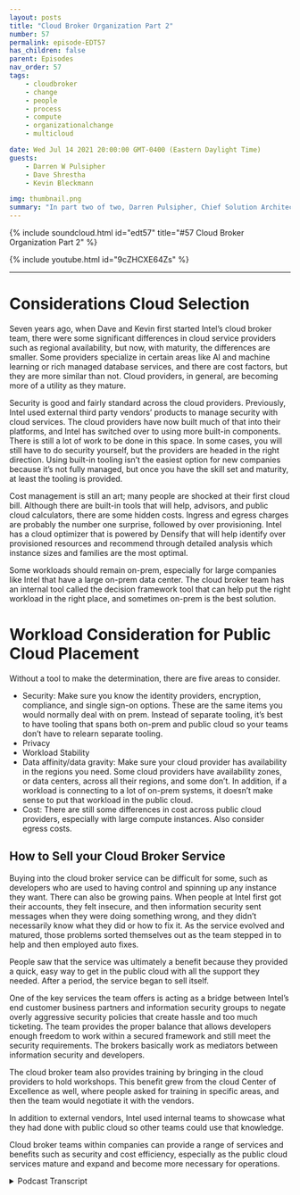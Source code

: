 ```yaml
---
layout: posts
title: "Cloud Broker Organization Part 2"
number: 57
permalink: episode-EDT57
has_children: false
parent: Episodes
nav_order: 57
tags:
    - cloudbroker
    - change
    - people
    - process
    - compute
    - organizationalchange
    - multicloud

date: Wed Jul 14 2021 20:00:00 GMT-0400 (Eastern Daylight Time)
guests:
    - Darren W Pulsipher
    - Dave Shrestha
    - Kevin Bleckmann

img: thumbnail.png
summary: "In part two of two, Darren Pulsipher, Chief Solution Architect, and Intel Cloud Solution Architects Dave Shrestha and Kevin Bleckman talk about the benefits and services of a cloud broker organization."
---
```


{% include soundcloud.html id="edt57" title="#57 Cloud Broker Organization Part 2" %}

{% include youtube.html id="9cZHCXE64Zs" %}

---

# Considerations Cloud Selection

Seven years ago, when Dave and Kevin first started Intel’s cloud broker team, there were some significant differences in cloud service providers such as regional availability, but now, with maturity, the differences are smaller. Some providers specialize in certain areas like AI and machine learning or rich managed database services, and there are cost factors, but they are more similar than not. Cloud providers, in general, are becoming more of a utility as they mature.

Security is good and fairly standard across the cloud providers. Previously, Intel used external third party vendors’ products to manage security with cloud services. The cloud providers have now built much of that into their platforms, and Intel has switched over to using more built-in components. There is still a lot of work to be done in this space. In some cases, you will still have to do security yourself, but the providers are headed in the right direction. Using built-in tooling isn’t the easiest option for new companies because it’s not fully managed, but once you have the skill set and maturity, at least the tooling is provided.

Cost management is still an art; many people are shocked at their first cloud bill. Although there are built-in tools that will help, advisors, and public cloud calculators, there are some hidden costs. Ingress and egress charges are probably the number one surprise, followed by over provisioning. Intel has a cloud optimizer that is powered by Densify that will help identify over provisioned resources and recommend through detailed analysis which instance sizes and families are the most optimal.

Some workloads should remain on-prem, especially for large companies like Intel that have a large on-prem data center.  The cloud broker team has an internal tool called the decision framework tool that can help put the right workload in the right place, and sometimes on-prem is the best solution.

# Workload Consideration for Public Cloud Placement

Without a tool to make the determination, there are five areas to consider.

*	Security: Make sure you know the identity providers, encryption, compliance, and single sign-on options. These are the same items you would normally deal with on prem. Instead of separate tooling, it’s best to have tooling that spans both on-prem and public cloud so your teams don’t have to relearn separate tooling.
*	Privacy
*	Workload Stability
*	Data affinity/data gravity: Make sure your cloud provider has availability in the regions you need. Some cloud providers have availability zones, or data centers, across all their regions, and some don’t.  In addition, if a workload is connecting to a lot of on-prem systems, it doesn’t make sense to put that workload in the public cloud.
*	Cost: There are still some differences in cost across public cloud providers, especially with large compute instances. Also consider egress costs.

## How to Sell your Cloud Broker Service

Buying into the cloud broker service can be difficult for some, such as developers who are used to having control and spinning up any instance they want. There can also be growing pains. When people at Intel first got their accounts, they felt insecure, and then information security sent messages when they were doing something wrong, and they didn’t necessarily know what they did or how to fix it. As the service evolved and matured, those problems sorted themselves out as the team stepped in to help and then employed auto fixes.

People saw that the service was ultimately a benefit because they provided a quick, easy way to get in the public cloud with all the support they needed. After a period, the service began to sell itself.

One of the key services the team offers is acting as a bridge between Intel’s end customer business partners and information security groups to negate overly aggressive security policies that create hassle and too much ticketing.  The team provides the proper balance that allows developers enough freedom to work within a secured framework and still meet the security requirements. The brokers basically work as mediators between information security and developers.

The cloud broker team also provides training by bringing in the cloud providers to hold workshops. This benefit grew from the cloud Center of Excellence as well, where people asked for training in specific areas, and then the team would negotiate it with the vendors.

In addition to external vendors, Intel used internal teams to showcase what they had done with public cloud so other teams could use that knowledge.

Cloud broker teams within companies can provide a range of services and benefits such as security and cost efficiency, especially as the public cloud services mature and expand and become more necessary for operations. 



<details>
<summary> Podcast Transcript </summary>

<p></p>

</details>
